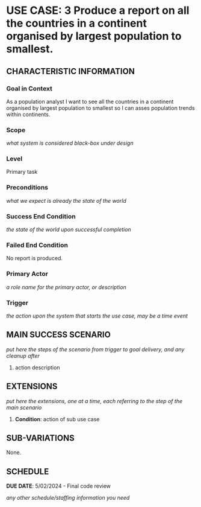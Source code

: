 # USE CASE: 3 Produce a report on all the countries in a continent organised by largest population to smallest.

## CHARACTERISTIC INFORMATION

### Goal in Context

As a population analyst I want to see all the countries in a continent organised by largest population to smallest so I can asses population trends within continents.

### Scope

*what system is considered black-box under design*

### Level

Primary task

### Preconditions

*what we expect is already the state of the world*

### Success End Condition

*the state of the world upon successful completion*

### Failed End Condition

No report is produced.

### Primary Actor

*a role name for the primary actor, or description*

### Trigger

*the action upon the system that starts the use case, may be a time event*

## MAIN SUCCESS SCENARIO

*put here the steps of the scenario from trigger to goal delivery, and any cleanup after*

1. action description

## EXTENSIONS

*put here the extensions, one at a time, each referring to the step of the main scenario*

1. **Condition**: action of sub use case

## SUB-VARIATIONS

None.

## SCHEDULE

**DUE DATE**: 5/02/2024 - Final code review

*any other schedule/staffing information you need*